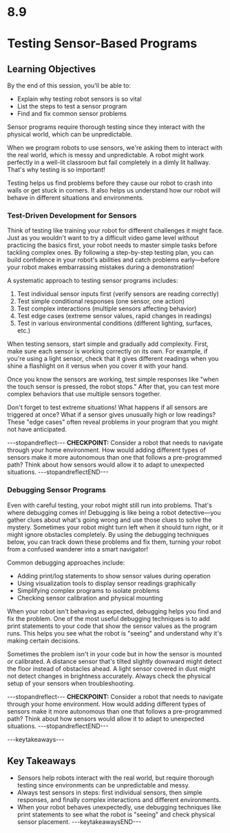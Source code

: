 # 8.9

# Testing Sensor-Based Programs

## Learning Objectives

By the end of this session, you'll be able to:
- Explain why testing robot sensors is so vital
- List the steps to test a sensor program
- Find and fix common sensor problems

Sensor programs require thorough testing since they interact with the physical world, which can be unpredictable.

When we program robots to use sensors, we're asking them to interact with the real world, which is messy and unpredictable. A robot might work perfectly in a well-lit classroom but fail completely in a dimly lit hallway. That's why testing is so important!

Testing helps us find problems before they cause our robot to crash into walls or get stuck in corners. It also helps us understand how our robot will behave in different situations and environments.

### Test-Driven Development for Sensors

Think of testing like training your robot for different challenges it might face. Just as you wouldn't want to try a difficult video game level without practicing the basics first, your robot needs to master simple tasks before tackling complex ones. By following a step-by-step testing plan, you can build confidence in your robot's abilities and catch problems early—before your robot makes embarrassing mistakes during a demonstration!

A systematic approach to testing sensor programs includes:
1. Test individual sensor inputs first (verify sensors are reading correctly)
2. Test simple conditional responses (one sensor, one action)
3. Test complex interactions (multiple sensors affecting behavior)
4. Test edge cases (extreme sensor values, rapid changes in readings)
5. Test in various environmental conditions (different lighting, surfaces, etc.)

When testing sensors, start simple and gradually add complexity. First, make sure each sensor is working correctly on its own. For example, if you're using a light sensor, check that it gives different readings when you shine a flashlight on it versus when you cover it with your hand.

Once you know the sensors are working, test simple responses like "when the touch sensor is pressed, the robot stops." After that, you can test more complex behaviors that use multiple sensors together.

Don't forget to test extreme situations! What happens if all sensors are triggered at once? What if a sensor gives unusually high or low readings? These "edge cases" often reveal problems in your program that you might not have anticipated.

---stopandreflect---
**CHECKPOINT:** Consider a robot that needs to navigate through your home environment. How would adding different types of sensors make it more autonomous than one that follows a pre-programmed path? Think about how sensors would allow it to adapt to unexpected situations.
---stopandreflectEND---

### Debugging Sensor Programs

Even with careful testing, your robot might still run into problems. That's where debugging comes in! Debugging is like being a robot detective—you gather clues about what's going wrong and use those clues to solve the mystery. Sometimes your robot might turn left when it should turn right, or it might ignore obstacles completely. By using the debugging techniques below, you can track down these problems and fix them, turning your robot from a confused wanderer into a smart navigator!

Common debugging approaches include:
- Adding print/log statements to show sensor values during operation
- Using visualization tools to display sensor readings graphically
- Simplifying complex programs to isolate problems
- Checking sensor calibration and physical mounting

When your robot isn't behaving as expected, debugging helps you find and fix the problem. One of the most useful debugging techniques is to add print statements to your code that show the sensor values as the program runs. This helps you see what the robot is "seeing" and understand why it's making certain decisions.

Sometimes the problem isn't in your code but in how the sensor is mounted or calibrated. A distance sensor that's tilted slightly downward might detect the floor instead of obstacles ahead. A light sensor covered in dust might not detect changes in brightness accurately. Always check the physical setup of your sensors when troubleshooting.

---stopandreflect---
**CHECKPOINT:** Consider a robot that needs to navigate through your home environment. How would adding different types of sensors make it more autonomous than one that follows a pre-programmed path? Think about how sensors would allow it to adapt to unexpected situations.
---stopandreflectEND---

---keytakeaways---
## Key Takeaways
- Sensors help robots interact with the real world, but require thorough testing since environments can be unpredictable and messy.
- Always test sensors in steps: first individual sensors, then simple responses, and finally complex interactions and different environments.
- When your robot behaves unexpectedly, use debugging techniques like print statements to see what the robot is "seeing" and check physical sensor placement.
---keytakeawaysEND---